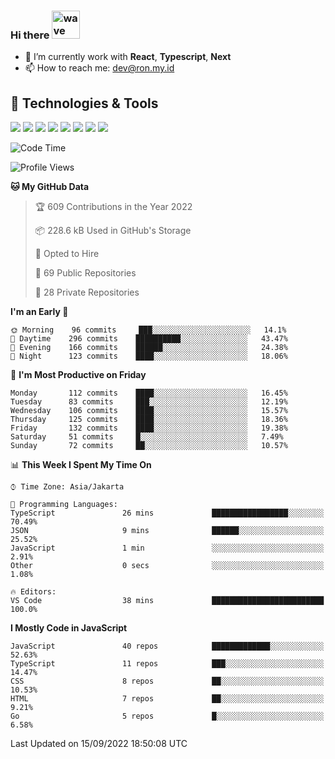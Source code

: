 ### Hi there <img src="https://i.ibb.co/q0Hx1KK/wave.gif" alt="wave" width="45px">

- 🌱 I’m currently work with **React**, **Typescript**, **Next**
- 📫 How to reach me: dev@ron.my.id

## 🔧 Technologies & Tools

![](https://img.shields.io/badge/OS-Linux-informational?style=flat&logo=linux&logoColor=white&color=2bbc8a)
![](https://img.shields.io/badge/OS-Windows-informational?style=flat&logo=windows&logoColor=white&color=2bbc8a)
![](https://img.shields.io/badge/Code-JavaScript-informational?style=flat&logo=javascript&logoColor=white&color=2bbc8a)
![](https://img.shields.io/badge/Code-Golang-informational?style=flat&logo=go&logoColor=white&color=2bbc8a)
![](https://img.shields.io/badge/Code-React-informational?style=flat&logo=react&logoColor=white&color=2bbc8a)
![](https://img.shields.io/badge/Code-Next-informational?style=flat&logo=next.js&logoColor=white&color=2bbc8a)
![](https://img.shields.io/badge/Shell-Bash-informational?style=flat&logo=gnu-bash&logoColor=white&color=2bbc8a)
![](https://img.shields.io/badge/Tools-Docker-informational?style=flat&logo=docker&logoColor=white&color=2bbc8a)

<!--START_SECTION:waka-->
![Code Time](http://img.shields.io/badge/Code%20Time-429%20hrs%2025%20mins-blue)

![Profile Views](http://img.shields.io/badge/Profile%20Views-1-blue)

**🐱 My GitHub Data** 

> 🏆 609 Contributions in the Year 2022
 > 
> 📦 228.6 kB Used in GitHub's Storage 
 > 
> 💼 Opted to Hire
 > 
> 📜 69 Public Repositories 
 > 
> 🔑 28 Private Repositories  
 > 
**I'm an Early 🐤** 

```text
🌞 Morning    96 commits     ███░░░░░░░░░░░░░░░░░░░░░░   14.1% 
🌆 Daytime    296 commits    ██████████░░░░░░░░░░░░░░░   43.47% 
🌃 Evening    166 commits    ██████░░░░░░░░░░░░░░░░░░░   24.38% 
🌙 Night      123 commits    ████░░░░░░░░░░░░░░░░░░░░░   18.06%

```
📅 **I'm Most Productive on Friday** 

```text
Monday       112 commits    ████░░░░░░░░░░░░░░░░░░░░░   16.45% 
Tuesday      83 commits     ███░░░░░░░░░░░░░░░░░░░░░░   12.19% 
Wednesday    106 commits    ████░░░░░░░░░░░░░░░░░░░░░   15.57% 
Thursday     125 commits    ████░░░░░░░░░░░░░░░░░░░░░   18.36% 
Friday       132 commits    ████░░░░░░░░░░░░░░░░░░░░░   19.38% 
Saturday     51 commits     █░░░░░░░░░░░░░░░░░░░░░░░░   7.49% 
Sunday       72 commits     ██░░░░░░░░░░░░░░░░░░░░░░░   10.57%

```


📊 **This Week I Spent My Time On** 

```text
⌚︎ Time Zone: Asia/Jakarta

💬 Programming Languages: 
TypeScript               26 mins             █████████████████░░░░░░░░   70.49% 
JSON                     9 mins              ██████░░░░░░░░░░░░░░░░░░░   25.52% 
JavaScript               1 min               ░░░░░░░░░░░░░░░░░░░░░░░░░   2.91% 
Other                    0 secs              ░░░░░░░░░░░░░░░░░░░░░░░░░   1.08%

🔥 Editors: 
VS Code                  38 mins             █████████████████████████   100.0%

```

**I Mostly Code in JavaScript** 

```text
JavaScript               40 repos            █████████████░░░░░░░░░░░░   52.63% 
TypeScript               11 repos            ███░░░░░░░░░░░░░░░░░░░░░░   14.47% 
CSS                      8 repos             ██░░░░░░░░░░░░░░░░░░░░░░░   10.53% 
HTML                     7 repos             ██░░░░░░░░░░░░░░░░░░░░░░░   9.21% 
Go                       5 repos             █░░░░░░░░░░░░░░░░░░░░░░░░   6.58%

```



 Last Updated on 15/09/2022 18:50:08 UTC
<!--END_SECTION:waka-->
